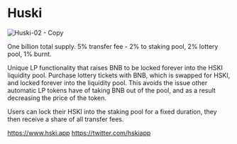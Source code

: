 # Huski

![Huski-02 - Copy](https://user-images.githubusercontent.com/71923508/158597915-ddcf9f3b-b0b1-4f82-a5b6-7eb415bfc5f3.png)

One billion total supply. 5% transfer fee - 2% to staking pool, 2% lottery pool, 1% burnt.

Unique LP functionality that raises BNB to be locked forever into the HSKI liquidity pool. Purchase lottery tickets with BNB, which is swapped for HSKI, and locked forever into the liquidity pool. This avoids the issue other automatic LP tokens have of taking BNB out of the pool, and as a result decreasing the price of the token.

Users can lock their HSKI into the staking pool for a fixed duration, they then receive a share of all transfer fees.

https://www.hski.app
https://twitter.com/hskiapp
